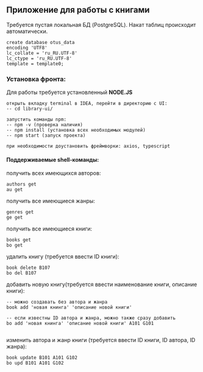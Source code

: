 ## Приложение для работы с книгами

Требуется пустая локальная БД (PostgreSQL). Накат таблиц происходит автоматически.
````
create database otus_data
encoding 'UTF8'
lc_collate = 'ru_RU.UTF-8'
lc_ctype = 'ru_RU.UTF-8'
template = template0;
````

### Установка фронта:
Для работы требуется установленный **NODE.JS**
````
открыть вкладку terminal в IDEA, перейти в директорию с UI: 
-- cd library-ui/

запустить команды npm:
-- npm -v (проверка наличия)
-- npm install (установка всех необходимых модулей)
-- npm start (запуск проекта)

при необходимости доустановить фреймворки: axios, typescript
````

#### Поддерживаемые shell-команды:

получить всех имеющихся авторов:
````
authors get
au get
````

получить все имеющиеся жанры:
````
genres get
ge get
````

получить все имеющиеся книги:
````
books get
bo get
````

удалить книгу (требуется ввести ID книги):
````
book delete B107
bo del B107
````

добавить новую книгу(требуется ввести наименование книги, описание книги):
````
-- можно создавать без автора и жанра
book add 'новая книнга' 'описание новой книги'

-- если известны ID автора и жанра, можно также сразу добавить
bo add 'новая книнга' 'описание новой книги' A101 G101
 
````

изменить автора и жанр книги (требуется ввести ID книги, ID автора, ID жанра):
````
book update B101 A101 G102
bo upd B101 A101 G102
````